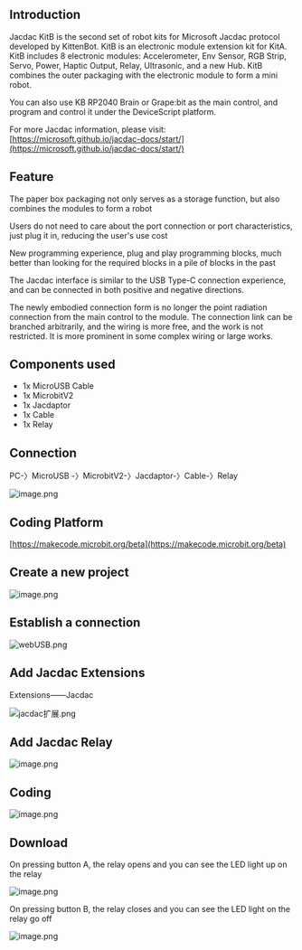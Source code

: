 ## 
## Introduction

Jacdac KitB is the second set of robot kits for Microsoft Jacdac protocol developed by KittenBot. KitB is an electronic module extension kit for KitA. KitB includes 8 electronic modules: Accelerometer, Env Sensor, RGB Strip, Servo, Power, Haptic Output, Relay, Ultrasonic, and a new Hub. KitB combines the outer packaging with the electronic module to form a mini robot.

You can also use KB RP2040 Brain or Grape:bit as the main control, and program and control it under the DeviceScript platform.

For more Jacdac information, please visit: [https://microsoft.github.io/jacdac-docs/start/](https://microsoft.github.io/jacdac-docs/start/)

## Feature

The paper box packaging not only serves as a storage function, but also combines the modules to form a robot

Users do not need to care about the port connection or port characteristics, just plug it in, reducing the user's use cost

New programming experience, plug and play programming blocks, much better than looking for the required blocks in a pile of blocks in the past

The Jacdac interface is similar to the USB Type-C connection experience, and can be connected in both positive and negative directions.

The newly embodied connection form is no longer the point radiation connection from the main control to the module. The connection link can be branched arbitrarily, and the wiring is more free, and the work is not restricted. It is more prominent in some complex wiring or large works.

## Components used

- 1x MicroUSB Cable
- 1x MicrobitV2
- 1x Jacdaptor
- 1x Cable
- 1x Relay

## Connection

PC-〉MicroUSB -〉MicrobitV2-〉Jacdaptor-〉Cable-〉Relay

![image.png](1689068513750-939c4230-ecbe-4ef8-9254-a720e142ff18.png)


## Coding Platform

[https://makecode.microbit.org/beta](https://makecode.microbit.org/beta)

## Create a new project

![image.png](1654761303209-40927f66-07f8-4ed1-b26c-5a80c85e773e.png)


## Establish a connection

![webUSB.png](1654764235950-bcac15b3-d541-45e1-85cd-fb513f76a2e9.png)

## Add Jacdac Extensions

Extensions——Jacdac

![jacdac扩展.png](1654764679183-85a74500-61e1-45f0-a497-a97afe749b58.png)


## Add Jacdac Relay

![image.png](1689071075699-a32a0daf-459f-4765-b2fd-d39aa27d2e3f.png)

## Coding

![image.png](1689071591272-0ae1548b-74ab-484e-9dc5-0c0bc26470b1.png)

## Download

On pressing button A, the relay opens and you can see the LED light up on the relay

![image.png](1689072377889-00f05e74-c05f-4cc7-8600-2d10e0bfb136.png)

On pressing button B, the relay closes and you can see the LED light on the relay go off

![image.png](1689072528396-989574a9-30a3-4e9c-96e8-633db5729a60.png)


